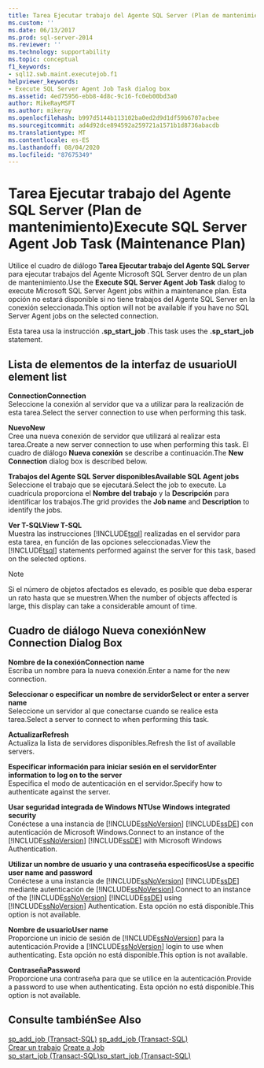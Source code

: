 ```yaml
---
title: Tarea Ejecutar trabajo del Agente SQL Server (Plan de mantenimiento) | Microsoft Docs
ms.custom: ''
ms.date: 06/13/2017
ms.prod: sql-server-2014
ms.reviewer: ''
ms.technology: supportability
ms.topic: conceptual
f1_keywords:
- sql12.swb.maint.executejob.f1
helpviewer_keywords:
- Execute SQL Server Agent Job Task dialog box
ms.assetid: 4ed75956-ebb8-4d8c-9c16-fc0eb00bd3a0
author: MikeRayMSFT
ms.author: mikeray
ms.openlocfilehash: b997d5144b113102ba0ed2d9d1df59b6707acbee
ms.sourcegitcommit: ad4d92dce894592a259721a1571b1d8736abacdb
ms.translationtype: MT
ms.contentlocale: es-ES
ms.lasthandoff: 08/04/2020
ms.locfileid: "87675349"
---
```

# <a name="execute-sql-server-agent-job-task-maintenance-plan"></a><span data-ttu-id="f2de5-102">Tarea Ejecutar trabajo del Agente SQL Server (Plan de mantenimiento)</span><span class="sxs-lookup"><span data-stu-id="f2de5-102">Execute SQL Server Agent Job Task (Maintenance Plan)</span></span>
  <span data-ttu-id="f2de5-103">Utilice el cuadro de diálogo **Tarea Ejecutar trabajo del Agente SQL Server** para ejecutar trabajos del Agente Microsoft SQL Server dentro de un plan de mantenimiento.</span><span class="sxs-lookup"><span data-stu-id="f2de5-103">Use the **Execute SQL Server Agent Job Task** dialog to execute Microsoft SQL Server Agent jobs within a maintenance plan.</span></span> <span data-ttu-id="f2de5-104">Esta opción no estará disponible si no tiene trabajos del Agente SQL Server en la conexión seleccionada.</span><span class="sxs-lookup"><span data-stu-id="f2de5-104">This option will not be available if you have no SQL Server Agent jobs on the selected connection.</span></span>  
  
 <span data-ttu-id="f2de5-105">Esta tarea usa la instrucción **.sp_start_job** .</span><span class="sxs-lookup"><span data-stu-id="f2de5-105">This task uses the **.sp_start_job** statement.</span></span>  
  
## <a name="ui-element-list"></a><span data-ttu-id="f2de5-106">Lista de elementos de la interfaz de usuario</span><span class="sxs-lookup"><span data-stu-id="f2de5-106">UI element list</span></span>  
 <span data-ttu-id="f2de5-107">**Connection**</span><span class="sxs-lookup"><span data-stu-id="f2de5-107">**Connection**</span></span>  
 <span data-ttu-id="f2de5-108">Seleccione la conexión al servidor que va a utilizar para la realización de esta tarea.</span><span class="sxs-lookup"><span data-stu-id="f2de5-108">Select the server connection to use when performing this task.</span></span>  
  
 <span data-ttu-id="f2de5-109">**Nuevo**</span><span class="sxs-lookup"><span data-stu-id="f2de5-109">**New**</span></span>  
 <span data-ttu-id="f2de5-110">Cree una nueva conexión de servidor que utilizará al realizar esta tarea.</span><span class="sxs-lookup"><span data-stu-id="f2de5-110">Create a new server connection to use when performing this task.</span></span> <span data-ttu-id="f2de5-111">El cuadro de diálogo **Nueva conexión** se describe a continuación.</span><span class="sxs-lookup"><span data-stu-id="f2de5-111">The **New Connection** dialog box is described below.</span></span>  
  
 <span data-ttu-id="f2de5-112">**Trabajos del Agente SQL Server disponibles**</span><span class="sxs-lookup"><span data-stu-id="f2de5-112">**Available SQL Agent jobs**</span></span>  
 <span data-ttu-id="f2de5-113">Seleccione el trabajo que se ejecutará.</span><span class="sxs-lookup"><span data-stu-id="f2de5-113">Select the job to execute.</span></span> <span data-ttu-id="f2de5-114">La cuadrícula proporciona el **Nombre del trabajo** y la **Descripción** para identificar los trabajos.</span><span class="sxs-lookup"><span data-stu-id="f2de5-114">The grid provides the **Job name** and **Description** to identify the jobs.</span></span>  
  
 <span data-ttu-id="f2de5-115">**Ver T-SQL**</span><span class="sxs-lookup"><span data-stu-id="f2de5-115">**View T-SQL**</span></span>  
 <span data-ttu-id="f2de5-116">Muestra las instrucciones [!INCLUDE[tsql](../../includes/tsql-md.md)] realizadas en el servidor para esta tarea, en función de las opciones seleccionadas.</span><span class="sxs-lookup"><span data-stu-id="f2de5-116">View the [!INCLUDE[tsql](../../includes/tsql-md.md)] statements performed against the server for this task, based on the selected options.</span></span>  
  
> [!NOTE]  
>  <span data-ttu-id="f2de5-117">Si el número de objetos afectados es elevado, es posible que deba esperar un rato hasta que se muestren.</span><span class="sxs-lookup"><span data-stu-id="f2de5-117">When the number of objects affected is large, this display can take a considerable amount of time.</span></span>  
  
## <a name="new-connection-dialog-box"></a><span data-ttu-id="f2de5-118">Cuadro de diálogo Nueva conexión</span><span class="sxs-lookup"><span data-stu-id="f2de5-118">New Connection Dialog Box</span></span>  
 <span data-ttu-id="f2de5-119">**Nombre de la conexión**</span><span class="sxs-lookup"><span data-stu-id="f2de5-119">**Connection name**</span></span>  
 <span data-ttu-id="f2de5-120">Escriba un nombre para la nueva conexión.</span><span class="sxs-lookup"><span data-stu-id="f2de5-120">Enter a name for the new connection.</span></span>  
  
 <span data-ttu-id="f2de5-121">**Seleccionar o especificar un nombre de servidor**</span><span class="sxs-lookup"><span data-stu-id="f2de5-121">**Select or enter a server name**</span></span>  
 <span data-ttu-id="f2de5-122">Seleccione un servidor al que conectarse cuando se realice esta tarea.</span><span class="sxs-lookup"><span data-stu-id="f2de5-122">Select a server to connect to when performing this task.</span></span>  
  
 <span data-ttu-id="f2de5-123">**Actualizar**</span><span class="sxs-lookup"><span data-stu-id="f2de5-123">**Refresh**</span></span>  
 <span data-ttu-id="f2de5-124">Actualiza la lista de servidores disponibles.</span><span class="sxs-lookup"><span data-stu-id="f2de5-124">Refresh the list of available servers.</span></span>  
  
 <span data-ttu-id="f2de5-125">**Especificar información para iniciar sesión en el servidor**</span><span class="sxs-lookup"><span data-stu-id="f2de5-125">**Enter information to log on to the server**</span></span>  
 <span data-ttu-id="f2de5-126">Especifica el modo de autenticación en el servidor.</span><span class="sxs-lookup"><span data-stu-id="f2de5-126">Specify how to authenticate against the server.</span></span>  
  
 <span data-ttu-id="f2de5-127">**Usar seguridad integrada de Windows NT**</span><span class="sxs-lookup"><span data-stu-id="f2de5-127">**Use Windows integrated security**</span></span>  
 <span data-ttu-id="f2de5-128">Conéctese a una instancia de [!INCLUDE[ssNoVersion](../../includes/ssnoversion-md.md)] [!INCLUDE[ssDE](../../includes/ssde-md.md)] con autenticación de Microsoft Windows.</span><span class="sxs-lookup"><span data-stu-id="f2de5-128">Connect to an instance of the [!INCLUDE[ssNoVersion](../../includes/ssnoversion-md.md)] [!INCLUDE[ssDE](../../includes/ssde-md.md)] with Microsoft Windows Authentication.</span></span>  
  
 <span data-ttu-id="f2de5-129">**Utilizar un nombre de usuario y una contraseña específicos**</span><span class="sxs-lookup"><span data-stu-id="f2de5-129">**Use a specific user name and password**</span></span>  
 <span data-ttu-id="f2de5-130">Conéctese a una instancia de [!INCLUDE[ssNoVersion](../../includes/ssnoversion-md.md)] [!INCLUDE[ssDE](../../includes/ssde-md.md)] mediante autenticación de [!INCLUDE[ssNoVersion](../../includes/ssnoversion-md.md)].</span><span class="sxs-lookup"><span data-stu-id="f2de5-130">Connect to an instance of the [!INCLUDE[ssNoVersion](../../includes/ssnoversion-md.md)] [!INCLUDE[ssDE](../../includes/ssde-md.md)] using [!INCLUDE[ssNoVersion](../../includes/ssnoversion-md.md)] Authentication.</span></span> <span data-ttu-id="f2de5-131">Esta opción no está disponible.</span><span class="sxs-lookup"><span data-stu-id="f2de5-131">This option is not available.</span></span>  
  
 <span data-ttu-id="f2de5-132">**Nombre de usuario**</span><span class="sxs-lookup"><span data-stu-id="f2de5-132">**User name**</span></span>  
 <span data-ttu-id="f2de5-133">Proporcione un inicio de sesión de [!INCLUDE[ssNoVersion](../../includes/ssnoversion-md.md)] para la autenticación.</span><span class="sxs-lookup"><span data-stu-id="f2de5-133">Provide a [!INCLUDE[ssNoVersion](../../includes/ssnoversion-md.md)] login to use when authenticating.</span></span> <span data-ttu-id="f2de5-134">Esta opción no está disponible.</span><span class="sxs-lookup"><span data-stu-id="f2de5-134">This option is not available.</span></span>  
  
 <span data-ttu-id="f2de5-135">**Contraseña**</span><span class="sxs-lookup"><span data-stu-id="f2de5-135">**Password**</span></span>  
 <span data-ttu-id="f2de5-136">Proporcione una contraseña para que se utilice en la autenticación.</span><span class="sxs-lookup"><span data-stu-id="f2de5-136">Provide a password to use when authenticating.</span></span> <span data-ttu-id="f2de5-137">Esta opción no está disponible.</span><span class="sxs-lookup"><span data-stu-id="f2de5-137">This option is not available.</span></span>  
  
## <a name="see-also"></a><span data-ttu-id="f2de5-138">Consulte también</span><span class="sxs-lookup"><span data-stu-id="f2de5-138">See Also</span></span>  
 <span data-ttu-id="f2de5-139">[sp_add_job &#40;Transact-SQL&#41;](/sql/relational-databases/system-stored-procedures/sp-add-job-transact-sql) </span><span class="sxs-lookup"><span data-stu-id="f2de5-139">[sp_add_job &#40;Transact-SQL&#41;](/sql/relational-databases/system-stored-procedures/sp-add-job-transact-sql) </span></span>  
 <span data-ttu-id="f2de5-140">[Crear un trabajo](../../ssms/agent/create-a-job.md) </span><span class="sxs-lookup"><span data-stu-id="f2de5-140">[Create a Job](../../ssms/agent/create-a-job.md) </span></span>  
 [<span data-ttu-id="f2de5-141">sp_start_job &#40;Transact-SQL&#41;</span><span class="sxs-lookup"><span data-stu-id="f2de5-141">sp_start_job &#40;Transact-SQL&#41;</span></span>](/sql/relational-databases/system-stored-procedures/sp-start-job-transact-sql)  
  
  
